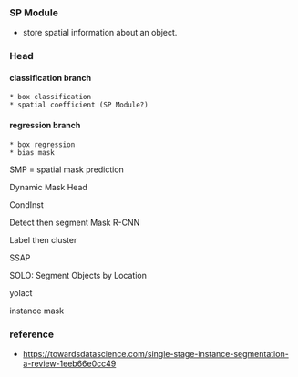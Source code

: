 
### SP Module
* store spatial information about an object.

### Head
#### classification branch
    * box classification
    * spatial coefficient (SP Module?)

#### regression branch
    * box regression 
    * bias mask
    
SMP = spatial mask prediction

Dynamic Mask Head

CondInst

Detect then segment 
    Mask R-CNN

Label then cluster

SSAP

SOLO: Segment Objects by Location

yolact

instance mask
### reference
* https://towardsdatascience.com/single-stage-instance-segmentation-a-review-1eeb66e0cc49
